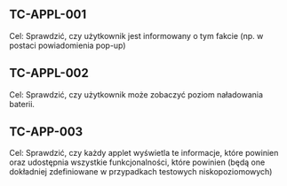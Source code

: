 ## TC-APPL-001

Cel: Sprawdzić, czy użytkownik jest informowany o tym fakcie (np. w postaci powiadomienia pop-up)

## TC-APPL-002

Cel: Sprawdzić, czy użytkownik może zobaczyć poziom naładowania baterii.

## TC-APP-003

Cel: Sprawdzić, czy każdy applet wyświetla te informacje, które powinien oraz udostępnia wszystkie funkcjonalności, które powinien (będą one dokładniej zdefiniowane w przypadkach testowych niskopoziomowych)